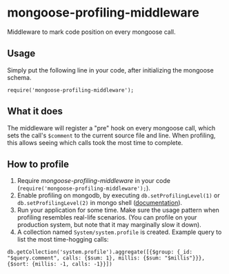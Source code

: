 # mongoose-profiling-middleware
Middleware to mark code position on every mongoose call.

## Usage
Simply put the following line in your code, after initializing the mongoose schema.
~~~~
require('mongoose-profiling-middleware');
~~~~

## What it does
The middleware will register a "pre" hook on every mongoose call, which sets the call's `$comment` to the current source file and line.
When profiling, this allows seeing which calls took the most time to complete.

## How to profile
1. Require *mongoose-profiling-middleware* in your code (`require('mongoose-profiling-middleware');`).
1. Enable profiling on mongodb, by executing `db.setProfilingLevel(1)` or `db.setProfilingLevel(2)` in mongo shell ([documentation](https://docs.mongodb.com/manual/reference/method/db.setProfilingLevel/)).
1. Run your application for some time. Make sure the usage pattern when profiling resembles real-life scenarios. (You can profile on your production system, but note that it may marginally slow it down).
1. A collection named `System/system.profile` is created. Example query to list the most time-hogging calls:
~~~~
db.getCollection('system.profile').aggregate([{$group: {_id: "$query.comment", calls: {$sum: 1}, millis: {$sum: "$millis"}}},{$sort: {millis: -1, calls: -1}}])
~~~~
